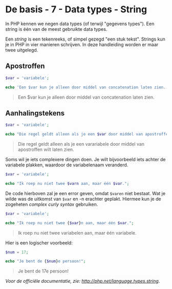 # De basis - 7 - Data types - String

In PHP kennen we negen data types (of terwijl "gegevens types"). Een string is één van de meest gebruikte data types.

Een *string* is een tekenreeks, of simpel gezegd "een stuk tekst". Strings kun je in PHP in vier manieren schrijven. In deze handleiding worden er maar twee uitgelegd.

## Apostroffen
```php
$var = 'variabele';

echo 'Een $var kun je alleen door middel van concatenation laten zien.';
```

> Een $var kun je alleen door middel van concatenation laten zien.

## Aanhalingstekens

```php
$var = 'variabele';

echo "Die regel geldt alleen als je een $var door middel van apostroffen wilt laten zien.";
```

> Die regel geldt alleen als je een varariabele door middel van apostroffen wilt laten zien.

Soms wil je iets complexere dingen doen. Je wilt bijvoorbeeld iets achter de variabele plakken, waardoor de variabelenaam veranderd.

```php
$var = 'variabele';

echo "Ik roep nu niet twee $varn aan, maar één $var.";
```

De code hierboven zal je een error geven, omdat `$varen` niet bestaat. Wat je wilde was de uitkomst van `$var` en -n erachter geplakt. Hiermee kun je de zogeheten *complex curly syntax* gebruiken.

```php
$var = 'variabele';

echo "Ik roep nu niet twee {$var}n aan, maar één $var.";
```

> Ik roep nu niet twee variabelen aan, maar één variabele.

Hier is een logischer voorbeeld:

```php
$num = 17;

echo "Je bent de {$num}e persoon!";
```

> Je bent de 17e persoon!


*Voor de officiële documentatie, zie: http://php.net/language.types.string*.
